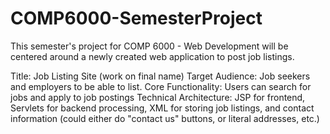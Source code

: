# COMP6000-SemesterProject


This semester's project for COMP 6000 - Web Development will be centered around a newly created web application to post job listings. 

Title: Job Listing Site (work on final name)
Target Audience: Job seekers and employers to be able to list.
Core Functionality: Users can search for jobs and apply to job postings
Technical Architecture: JSP for frontend, Servlets for backend processing, XML for storing job listings, and contact information (could either do "contact us" buttons, or literal addresses, etc.)
